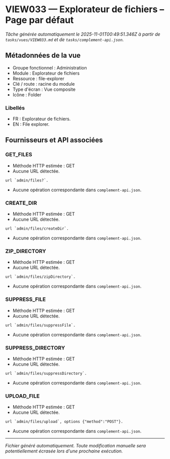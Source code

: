 # VIEW033 — Explorateur de fichiers – Page par défaut

_Tâche générée automatiquement le 2025-11-01T00:49:51.346Z à partir de `tasks/vues/VIEW033.md` et de `tasks/complement-api.json`._

## Métadonnées de la vue

- Groupe fonctionnel : Administration
- Module : Explorateur de fichiers
- Ressource : file-explorer
- Clé / route : racine du module
- Type d'écran : Vue composite
- Icône : Folder

### Libellés
- FR : Explorateur de fichiers.
- EN : File explorer.

## Fournisseurs et API associées

### GET_FILES

- Méthode HTTP estimée : GET
- Aucune URL détectée.

```text
url `admin/files?`.
```

- Aucune opération correspondante dans `complement-api.json`.

### CREATE_DIR

- Méthode HTTP estimée : GET
- Aucune URL détectée.

```text
url `admin/files/createDir`.
```

- Aucune opération correspondante dans `complement-api.json`.

### ZIP_DIRECTORY

- Méthode HTTP estimée : GET
- Aucune URL détectée.

```text
url `admin/files/zipDirectory`.
```

- Aucune opération correspondante dans `complement-api.json`.

### SUPPRESS_FILE

- Méthode HTTP estimée : GET
- Aucune URL détectée.

```text
url `admin/files/suppressFile`.
```

- Aucune opération correspondante dans `complement-api.json`.

### SUPPRESS_DIRECTORY

- Méthode HTTP estimée : GET
- Aucune URL détectée.

```text
url `admin/files/suppressDirectory`.
```

- Aucune opération correspondante dans `complement-api.json`.

### UPLOAD_FILE

- Méthode HTTP estimée : GET
- Aucune URL détectée.

```text
url `admin/files/upload`, options {"method":"POST"}.
```

- Aucune opération correspondante dans `complement-api.json`.

---

_Fichier généré automatiquement. Toute modification manuelle sera potentiellement écrasée lors d'une prochaine exécution._

